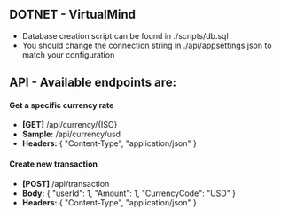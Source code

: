## DOTNET - VirtualMind

* Database creation script can be found in ./scripts/db.sql
* You should change the connection string in ./api/appsettings.json to match your configuration

## API - Available endpoints are:

#### Get a specific currency rate
* **[GET]** /api/currency/{ISO} 
* **Sample:** /api/currency/usd
* **Headers:** { "Content-Type", "application/json" }

#### Create new transaction
* **[POST]** /api/transaction 
* **Body:** { "userId": 1, "Amount": 1, "CurrencyCode": "USD" }
* **Headers:** { "Content-Type", "application/json" }
